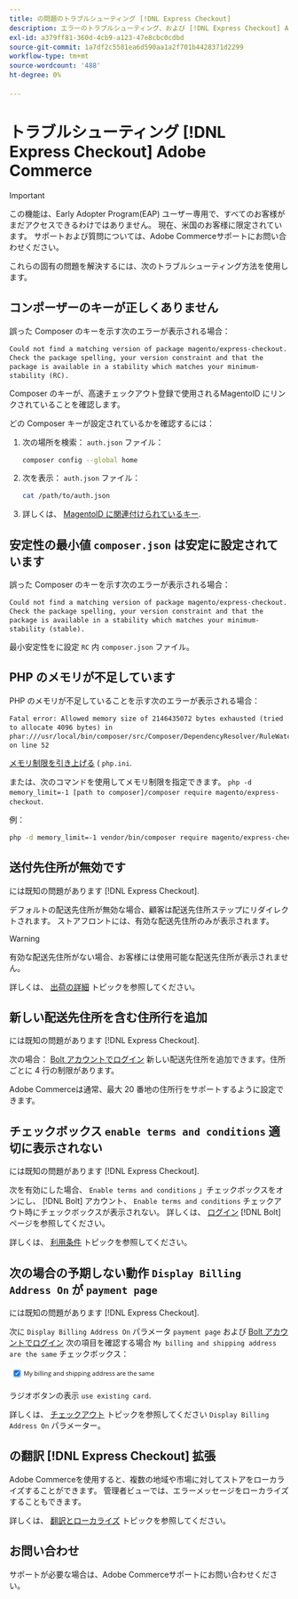 ```yaml
---
title: の問題のトラブルシューティング [!DNL Express Checkout]
description: エラーのトラブルシューティング、および [!DNL Express Checkout] Adobe Commerce拡張機能の場合
exl-id: a379ff81-360d-4cb9-a123-47e8cbc0cdbd
source-git-commit: 1a7df2c5581ea6d590aa1a2f701b4428371d2299
workflow-type: tm+mt
source-wordcount: '488'
ht-degree: 0%

---
```


# トラブルシューティング [!DNL Express Checkout] Adobe Commerce

>[!IMPORTANT]
>
> この機能は、Early Adopter Program(EAP) ユーザー専用で、すべてのお客様がまだアクセスできるわけではありません。 現在、米国のお客様に限定されています。 サポートおよび質問については、Adobe Commerceサポートにお問い合わせください。

これらの固有の問題を解決するには、次のトラブルシューティング方法を使用します。

## コンポーザーのキーが正しくありません

誤った Composer のキーを示す次のエラーが表示される場合：

```terminal
Could not find a matching version of package magento/express-checkout. Check the package spelling, your version constraint and that the package is available in a stability which matches your minimum-stability (RC).
```

Composer のキーが、高速チェックアウト登録で使用されるMagentoID にリンクされていることを確認します。

どの Composer キーが設定されているかを確認するには：

1. 次の場所を検索： `auth.json` ファイル：

   ```bash
   composer config --global home
   ```

1. 次を表示： `auth.json` ファイル：

   ```bash
   cat /path/to/auth.json
   ```

1. 詳しくは、 [MagentoID に関連付けられているキー](https://devdocs.magento.com/guides/v2.4/install-gde/prereq/connect-auth.html).

## 安定性の最小値 `composer.json` は安定に設定されています

誤った Composer のキーを示す次のエラーが表示される場合：

```terminal
Could not find a matching version of package magento/express-checkout. Check the package spelling, your version constraint and that the package is available in a stability which matches your minimum-stability (stable).
```

最小安定性をに設定 `RC` 内 `composer.json` ファイル。

## PHP のメモリが不足しています

PHP のメモリが不足していることを示す次のエラーが表示される場合：

```terminal
Fatal error: Allowed memory size of 2146435072 bytes exhausted (tried to allocate 4096 bytes) in phar:///usr/local/bin/composer/src/Composer/DependencyResolver/RuleWatchGraph.php on line 52
```

[メモリ制限を引き上げる](https://devdocs.magento.com/cloud/project/magento-app-php-ini.html#increase-php-memory-limit) ( `php.ini`.

または、次のコマンドを使用してメモリ制限を指定できます。 `php -d memory_limit=-1 [path to composer]/composer require magento/express-checkout`.

例：

```bash
php -d memory_limit=-1 vendor/bin/composer require magento/express-checkout
```

## 送付先住所が無効です

には既知の問題があります [!DNL Express Checkout].

デフォルトの配送先住所が無効な場合、顧客は配送先住所ステップにリダイレクトされます。 ストアフロントには、有効な配送先住所のみが表示されます。

>[!WARNING]
>
> 有効な配送先住所がない場合、お客様には使用可能な配送先住所が表示されません。

詳しくは、 [出荷の詳細](../express-checkout/shipping-details.md) トピックを参照してください。

## 新しい配送先住所を含む住所行を追加

には既知の問題があります [!DNL Express Checkout].

次の場合： [Bolt アカウントでログイン](https://help.bolt.com/shoppers/guides/checkout/log-in/) 新しい配送先住所を追加できます。住所ごとに 4 行の制限があります。

Adobe Commerceは通常、最大 20 番地の住所行をサポートするように設定できます。

## チェックボックス `enable terms and conditions` 適切に表示されない

には既知の問題があります [!DNL Express Checkout].

次を有効にした場合、 `Enable terms and conditions` 」チェックボックスをオンにし、 [!DNL Bolt] アカウント、 `Enable terms and conditions` チェックアウト時にチェックボックスが表示されない。 詳しくは、 [ログイン](https://help.bolt.com/shoppers/account/login-dashboard/) [!DNL Bolt] ページを参照してください。

詳しくは、 [利用条件](https://docs.magento.com/user-guide/sales/terms-and-conditions.html) トピックを参照してください。

## 次の場合の予期しない動作 `Display Billing Address On` が `payment page`

には既知の問題があります [!DNL Express Checkout].

次に `Display Billing Address On` パラメータ `payment page` および [Bolt アカウントでログイン](https://help.bolt.com/shoppers/guides/checkout/log-in/) 次の項目を確認する場合 `My billing and shipping address are the same` チェックボックス：

![同じアドレス](assets/checked-address.png)

ラジオボタンの表示 `use existing card`.

詳しくは、 [チェックアウト](https://docs.magento.com/user-guide/configuration/sales/checkout.html) トピックを参照してください `Display Billing Address On` パラメーター。

## の翻訳 [!DNL Express Checkout] 拡張

Adobe Commerceを使用すると、複数の地域や市場に対してストアをローカライズすることができます。 管理者ビューでは、エラーメッセージをローカライズすることもできます。

詳しくは、 [翻訳とローカライズ](https://devdocs.magento.com/guides/v2.4/frontend-dev-guide/translations/xlate.html) トピックを参照してください。

## お問い合わせ

サポートが必要な場合は、Adobe Commerceサポートにお問い合わせください。
